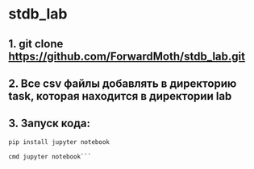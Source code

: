 # stdb_lab

## 1. git clone https://github.com/ForwardMoth/stdb_lab.git
## 2. Все csv файлы добавлять в директорию task, которая находится в директории lab
## 3. Запуск кода: 

```python 
pip install jupyter notebook

cmd jupyter notebook```
